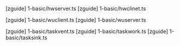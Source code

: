 [zguide] 1-basic/hwserver.ts
[zguide] 1-basic/hwclinet.ts

[zguide] 1-basic/wuclient.ts
[zguide] 1-basic/wuserver.ts

[zguide] 1-basic/taskvent.ts
[zguide] 1-basic/taskwork.ts
[zguide] 1-basic/tasksink.ts
